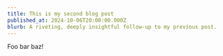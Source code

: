 ```yaml
---
title: This is my second blog post
published_at: 2024-10-06T20:00:00.000Z
blurb: A riveting, deeply insightful follow-up to my previous post.
---
```


Foo bar baz!
